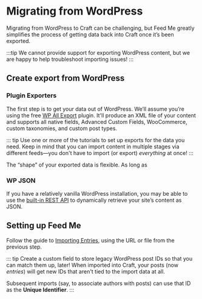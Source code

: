 # Migrating from WordPress

Migrating from WordPress to Craft can be challenging, but Feed Me greatly simplifies the process of getting data back into Craft once it’s been exported.

:::tip
We cannot provide support for exporting WordPress content, but we are happy to help troubleshoot importing issues!
:::

## Create export from WordPress

### Plugin Exporters

The first step is to get your data out of WordPress. We’ll assume you’re using the free [WP All Export](https://wordpress.org/plugins/wp-all-export/) plugin. It'll produce an XML file of your content and supports all native fields, Advanced Custom Fields, WooCommerce, custom taxonomies, and custom post types.

::: tip
Use one or more of the tutorials to set up exports for the data you need. Keep in mind that you can import content in multiple stages via different feeds—you don't have to import (or export) _everything_ at once!
:::

The “shape” of your exported data is flexible. As long as 

### WP JSON

If you have a relatively vanilla WordPress installation, you may be able to use the [built-in REST API](https://learn.wordpress.org/tutorial/using-the-wordpress-rest-api/) to dynamically retrieve your site’s content as JSON.

## Setting up Feed Me

Follow the guide to [Importing Entries](importing-entries.md), using the URL or file from the previous step.

::: tip
Create a custom field to store legacy WordPress post IDs so that you can match them up, later! When imported into Craft, your posts (now _entries_) will get new IDs that aren't tied to the import data at all.

Subsequent imports (say, to associate authors with posts) can use that ID as the **Unique Identifier**.
:::
